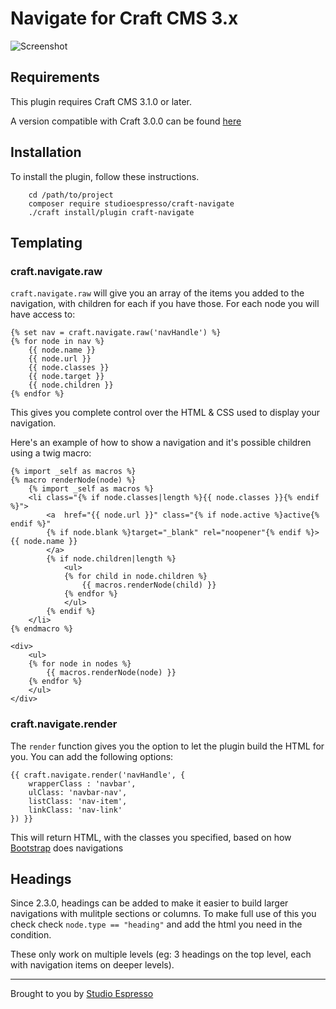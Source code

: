 # Navigate for Craft CMS 3.x

![Screenshot](https://www.studioespresso.co/resources/navigate/banner.png)

## Requirements

This plugin requires Craft CMS 3.1.0 or later.

A version compatible with Craft 3.0.0 can be found [here](https://github.com/studioespresso/craft3-navigate/tree/Craft_3.0.x)

## Installation

To install the plugin, follow these instructions.

        cd /path/to/project
        composer require studioespresso/craft-navigate
        ./craft install/plugin craft-navigate


## Templating

### craft.navigate.raw

`craft.navigate.raw` will give you an array of the items you added to the navigation, with children for each if you have those. 
For each node you will have access to:

```twig
{% set nav = craft.navigate.raw('navHandle') %}
{% for node in nav %}
	{{ node.name }}
	{{ node.url }}
	{{ node.classes }}
	{{ node.target }}
	{{ node.children }}
{% endfor %} 
```

This gives you complete control over the HTML & CSS used to display your navigation.

Here's an example of how to show a navigation and it's possible children using a twig macro:

```twig
{% import _self as macros %}
{% macro renderNode(node) %}
    {% import _self as macros %}
    <li class="{% if node.classes|length %}{{ node.classes }}{% endif %}">
        <a  href="{{ node.url }}" class="{% if node.active %}active{% endif %}" 
        {% if node.blank %}target="_blank" rel="noopener"{% endif %}>{{ node.name }}
        </a>
        {% if node.children|length %}
            <ul>
            {% for child in node.children %}
                {{ macros.renderNode(child) }}
            {% endfor %}
            </ul>
        {% endif %}
    </li>
{% endmacro %}

<div>
    <ul>
    {% for node in nodes %}
        {{ macros.renderNode(node) }}
    {% endfor %}
    </ul>
</div>
```

### craft.navigate.render

The `render` function gives you the option to let the plugin build the HTML for you. You can add the following options:

```twig
{{ craft.navigate.render('navHandle', {
    wrapperClass : 'navbar',
    ulClass: 'navbar-nav',
    listClass: 'nav-item',
    linkClass: 'nav-link'
}) }}
```

This will return HTML, with the classes you specified, based on how [Bootstrap](http://getbootstrap.com/docs/4.1/components/navbar/) does navigations

## Headings

Since 2.3.0, headings can be added to make it easier to build larger navigations with mulitple sections or columns. To make full use of this you check check ``node.type == "heading"`` and add the html you need in the condition. 

These only work on multiple levels (eg: 3 headings on the top level, each with navigation items on deeper levels). 

---
Brought to you by [Studio Espresso](https://studioespresso.co)
